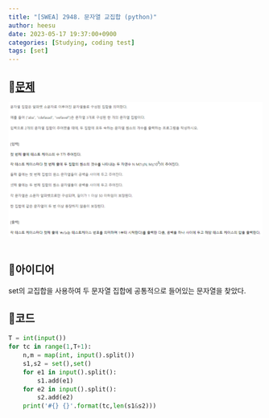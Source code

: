 ```yaml
---
title: "[SWEA] 2948. 문자열 교집합 (python)"
author: heesu
date: 2023-05-17 19:37:00+0900
categories: [Studying, coding test]
tags: [set]
---
```

## 📌[문제](https://swexpertacademy.com/main/code/problem/problemDetail.do?problemLevel=3&contestProbId=AV-Un3G64SUDFAXr&categoryId=AV-Un3G64SUDFAXr&categoryType=CODE&problemTitle=&orderBy=PASS_RATE&selectCodeLang=PYTHON&select-1=3&pageSize=10&pageIndex=11)
![Alt text](https://github.com/skagmltn7/practice_coding_test/blob/main/SWEA/img/problem_2948.PNG?raw=true)
<br><br>

## 💪아이디어<br>
set의 교집합을 사용하여 두 문자열 집합에 공통적으로 들어있는 문자열을 찾았다.<br>
## 🥂코드
```python
T = int(input())
for tc in range(1,T+1):
    n,m = map(int, input().split())
    s1,s2 = set(),set()
    for e1 in input().split():
        s1.add(e1)
    for e2 in input().split():
        s2.add(e2)
    print('#{} {}'.format(tc,len(s1&s2)))
```